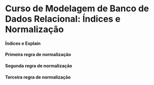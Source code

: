 # Curso de  Modelagem de Banco de Dados Relacional: Índices e Normalização


####  Índices e Explain
#### Primeira regra de normalização
#### Segunda regra de normalização
#### Terceira regra de normalização
 

